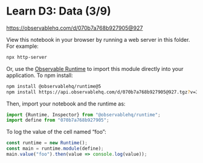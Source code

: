 # Learn D3: Data (3/9)

https://observablehq.com/d/070b7a768b927905@927

View this notebook in your browser by running a web server in this folder. For
example:

~~~sh
npx http-server
~~~

Or, use the [Observable Runtime](https://github.com/observablehq/runtime) to
import this module directly into your application. To npm install:

~~~sh
npm install @observablehq/runtime@5
npm install https://api.observablehq.com/d/070b7a768b927905@927.tgz?v=3
~~~

Then, import your notebook and the runtime as:

~~~js
import {Runtime, Inspector} from "@observablehq/runtime";
import define from "070b7a768b927905";
~~~

To log the value of the cell named “foo”:

~~~js
const runtime = new Runtime();
const main = runtime.module(define);
main.value("foo").then(value => console.log(value));
~~~
